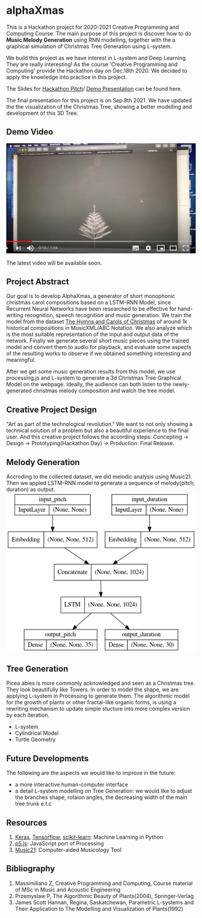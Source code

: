 # alphaXmas
This is a Hackathon project for 2020-2021 Creative Programming and Computing Course. The main purpose of this project is discover how to do **Music Melody Generation** using RNN modelling, together with the a graphical simulation of Christmas Tree Generation using L-system.

We build this project as we have interest in L-system and Deep Learning. They are really interesting! As the course 'Creative Programming and Computing' provide the Hackathon day on Dec.18th 2020. We decided to apply the knowledge into practice in this project.

The Slides for [Hackathon Pitch](/docs/pitch.html)/ [Demo Presentation](/docs/demo.html) can be found here.

The final presentation for this project is on Sep.8th 2021. We have updated the the visualization of the Christmas Tree, showing a better modelling and development of this 3D Tree.

## Demo Video
[![demo video thumbnail](/docs/pic/display.png)](https://youtu.be/zo2jU0MRttI)

The latest video will be available soon.

## Project Abstract
Our goal is to develop AlphaXmas, a generator of short monophonic christmas carol compositions based on a LSTM-RNN Model, since Recurrent Neural Networks have been researched to be effective for hand-writing recognition, speech recognition and music generation. We train the model from the dataset [The Hymns and Carols of Christmas](https://www.hymnsandcarolsofchristmas.com) of around 1k historical compositions in MusicXML/ABC Notation. We also analyze which is the most suitable representation of the input and output data of the network. Finally we generate several short music pieces using the trained model and convert them to audio for playback, and evaluate some aspects of the resulting works to observe if we obtained something interesting and meaningful.

After we get some music generation results from this model, we use processing.js and L-system to generate a 3d Christmas Tree Graphical Model on the webpage. Ideally, the audience can both listen to the newly-generated christmas melody composition and watch the tree model.

## Creative Project Design
"Art as part of the technological revolution."
We want to not only showing a technical solution of a problem but also a beautiful experience to the final user. And this creative project follows the according steps: Concepting -> Design -> Prototyping(Hackathon Day) -> Production: Final Release.

## Melody Generation
Accroding to the collected dataset, we did melodic analysis using Music21. Then we appled LSTM-RNN model to generate a sequence of melody(pitch, duration) as output.
![model](/docs/pic/model.png)


## Tree Generation
Picea abies is more commonly acknowledged and seen as a Christmas tree. They look beautifully like Towers. In order to model the shape, we are applying L-system in Processing to generate them. The algorithmic model for the growth of plants or other fractal-like organic forms, is using a rewriting mechanism to update simple stucture into more complex version by each iteration.
- L-system
- Cylindrical Model
- Turtle Geometry


## Future Developments
The following are the aspects we would like to improve in the future:
- a more interactive human-computer interface
- a detail L-system modelling on Tree Generation: we would like to adjust the branches shape, rotaion angles, the decreasing width of the main tree trunk e.t.c

## Resources
1. [Keras](https://keras.io), [Tensorflow](https://www.tensorflow.org), [scikit-learn](https://scikit-learn.org/): Machine Learning in Python
2. [p5.js](https://p5js.org): JavaScript port of Processing
3. [Music21](http://web.mit.edu/music21/): Computer-aided Musicology Tool

## Bibliography
1. Massimiliano Z, Creative Programming and Computing, Course material of MSc in Music and Acoustic Engineering
2. Przemyslaw P, The Algorithmic Beauty of Plants(2004), Springer-Verlag
3. James Scott Hannan, Regina, Saskatchewan, Parametric L-systems and Their Application to The Modelling and Visualization of Plants(1992)
